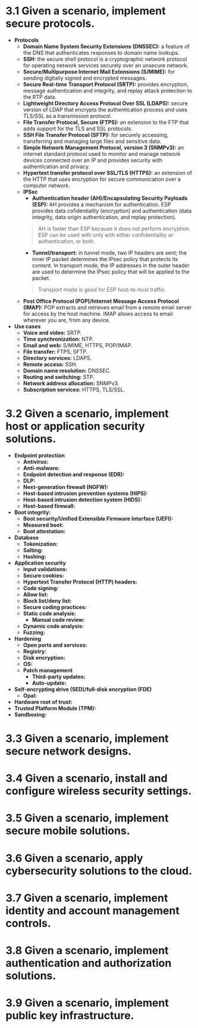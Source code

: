 # 3.1 Given a scenario, implement secure protocols.
* **Protocols**
    * **Domain Name System Security Extensions (DNSSEC):** a feature of the DNS that authenticates responses to domain name lookups.
    * **SSH:** the secure shell protocol is a cryptographic network protocol for operating network services securely over an unsecure network.
    * **Secure/Multipurpose Internet Mail Extensions (S/MIME):** for sending digitally signed and encrypted messages.
    * **Secure Real-time Transport Protocol (SRTP):** provides encryption, message authentication and integrity, and replay attack protection to the RTP data.
    * **Lightweight Directory Access Protocol Over SSL (LDAPS):** secure version of LDAP that encrypts the authentication process and uses  TLS/SSL as a transmission protocol.
    * **File Transfer Protocol, Secure (FTPS):** an extension to the FTP that adds support for the TLS and SSL protocols.
    * **SSH File Transfer Protocol (SFTP):** for securely accessing, transferring  and managing large files and sensitive data.
    * **Simple Network Management Protocol, version 3 (SNMPv3):** an internet standard protocol used to monitor and manage network devices connected over an IP and provides security with authentication and privacy.
    * **Hypertext transfer protocol over SSL/TLS (HTTPS):** an extension of the HTTP that uses encryption for secure communication over a computer network.
    * **IPSec**
        * **Authentication header (AH)/Encapsulating Security Payloads (ESP):** AH provides a mechanism for authentication. ESP provides data cofidentiality (encryption) and authentication (data integrity, data origin authentication, and replay protection).
        > AH is faster than ESP because it does not perform encryption. ESP can be used with only with either confidentiality or authentication, or both.
        * **Tunnel/transport:** in tunnel mode, two IP headers are sent; the inner IP packet determines the IPsec policy that protects its content. In transport mode, the IP addresses in the outer header are used to determine the IPsec policy that will be applied to the packet.
        > Transport mode is good for ESP host-to-host traffic.
    * **Post Office Protocol (POP)/Internet Message Access Protocol (IMAP):** POP extracts and retrieves email from a remote email server for access by the host machine. IMAP allows access to email wherever you are, from any device.
* **Use cases**
    * **Voice and video:** SRTP.
    * **Time synchronization:** NTP.
    * **Email and web:** S/MIME, HTTPS, POP/IMAP.
    * **File transfer:** FTPS, SFTP.
    * **Directory services:** LDAPS.
    * **Remote access:** SSH.
    * **Domain name resolution:** DNSSEC.
    * **Routing and switching:** STP.
    * **Network address allocation:** SNMPv3.
    * **Subscription services:** HTTPS, TLS/SSL.
# 3.2 Given a scenario, implement host or application security solutions.
* **Endpoint protection**
    * **Antivirus:**
    * **Anti-malware:**
    * **Endpoint detection and response (EDR):**
    * **DLP:**
    * **Next-generation firewall (NGFW):**
    * **Host-based intrusion prevention systems (HIPS):**
    * **Host-based intrusion detection system (HIDS):**
    * **Host-based firewall:**
* **Boot integrity:**
    * **Boot security/Unified Extensible Firmware Interface (UEFI):**
    * **Measured boot:**
    * **Boot attestation:**
* **Database** 
    * **Tokenization:**
    * **Salting:**
    * **Hashing:**
* **Application security**
    * **Input validations:**
    * **Secure cookies:**
    * **Hypertext Transfer Protocol (HTTP) headers:**
    * **Code signing:**
    * **Allow list:**
    * **Block list/deny list:**
    * **Secure coding practices:**
    * **Static code analysis:**
        * **Manual code review:**
    * **Dynamic code analysis:**
    * **Fuzzing:**
* **Hardening**
    * **Open ports and services:**
    * **Registry:**
    * **Disk encryption:**
    * **OS:**
    * **Patch management**
        * **Third-party updates:**
        * **Auto-update:**
* **Self-encrypting drive (SED)/full-disk encryption (FDE)**
    * **Opal:**
* **Hardware root of trust:**
* **Trusted Platform Module (TPM):**
* **Sandboxing:**
# 3.3 Given a scenario, implement secure network designs.
# 3.4 Given a scenario, install and configure wireless security settings.
# 3.5 Given a scenario, implement secure mobile solutions.
# 3.6 Given a scenario, apply cybersecurity solutions to the cloud.
# 3.7 Given a scenario, implement identity and account management controls.
# 3.8 Given a scenario, implement authentication and authorization solutions.
# 3.9 Given a scenario, implement public key infrastructure.